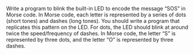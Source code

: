Write a program to blink the built-in LED to encode the message “SOS” in Morse code. In
Morse code, each letter is represented by a series of dots (short tones) and dashes (long
tones). You should write a program that replicates this pattern on the LED. For dots, the LED
should blink at around twice the speed/frequency of dashes.
In Morse code, the letter “S” is represented by three dots, and the letter “O” is represented by
three dashes. 
